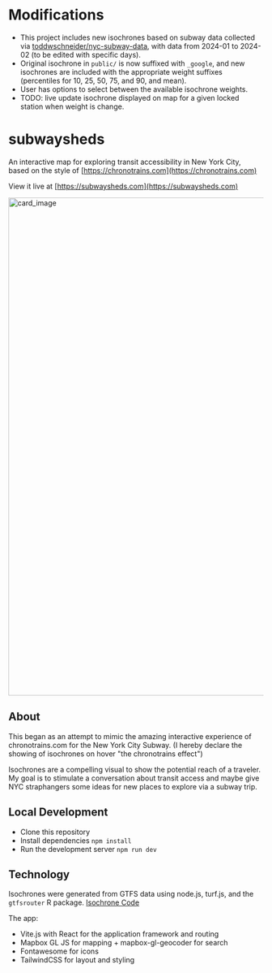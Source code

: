 # Modifications

- This project includes new isochrones based on subway data collected via [toddwschneider/nyc-subway-data](https://github.com/toddwschneider/nyc-subway-data), with data from 2024-01 to 2024-02 (to be edited with specific days). 
- Original isochrone in `public/` is now suffixed with `_google`, and new isochrones are included with the appropriate weight suffixes (percentiles for 10, 25, 50, 75, and 90, and mean).
- User has options to select between the available isochrone weights.
- TODO: live update isochrone displayed on map for a given locked station when weight is change.

# subwaysheds

An interactive map for exploring transit accessibility in New York City, based on the style of [https://chronotrains.com](https://chronotrains.com)

View it live at [https://subwaysheds.com](https://subwaysheds.com)

<img width="981" alt="card_image" src="https://github.com/chriswhong/chronosubway/assets/1833820/0161b987-ffbd-4913-881b-a7b51c0cb3b5">

## About

This began as an attempt to mimic the amazing interactive experience of chronotrains.com for the New York City Subway. (I hereby declare the showing of isochrones on hover "the chronotrains effect")

Isochrones are a compelling visual to show the potential reach of a traveler. My goal is to stimulate a conversation about transit access and maybe give NYC straphangers some ideas for new places to explore via a subway trip.

## Local Development

- Clone this repository
- Install dependencies `npm install`
- Run the development server `npm run dev`

## Technology

Isochrones were generated from GTFS data using node.js, turf.js, and the `gtfsrouter` R package.  [Isochrone Code](https://github.com/chriswhong/nyc-subway-isochrones)

The app:
- Vite.js with React for the application framework and routing
- Mapbox GL JS for mapping + mapbox-gl-geocoder for search
- Fontawesome for icons
- TailwindCSS for layout and styling


